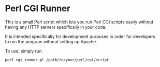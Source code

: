 # Perl CGI Runner

This is a small Perl script which lets you run Perl CGI scripts easily without
having any HTTP servers specifically in your code.

It is intended specifically for development purposes in order for developers to
run the program without setting up Apache.

To use, simply run

`perl cgi_runner.pl /path/to/your/perl/cgi/script`
